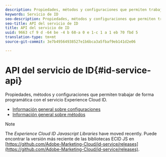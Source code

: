 ```yaml
---
description: Propiedades, métodos y configuraciones que permiten trabajar de forma programática con el servicio Experience Cloud ID.
keywords: Servicio de ID
seo-description: Propiedades, métodos y configuraciones que permiten trabajar de forma programática con el servicio Experience Cloud ID.
seo-title: API del servicio de ID
title: API del servicio de ID
uuid: 9663 cf 9 d -64 be -4 b 68-a 0 e 1-c 1 a 1 eb 70 fbd 5
translation-type: tm+mt
source-git-commit: 3e7b49564938527e1b6bca3a5fbaf9eb141d2e06

---
```



# API del servicio de ID{#id-service-api}

Propiedades, métodos y configuraciones que permiten trabajar de forma programática con el servicio Experience Cloud ID.

* [Información general sobre configuraciones](function-vars/function-vars.md)
* [Información general sobre métodos](get-set/get-set.md)

>[!NOTE]
>
>The *Experience Cloud ID Javascript Libraries* have moved recently. Puede encontrar la versión más reciente de las bibliotecas ECID JS en [https://github.com/Adobe-Marketing-Cloud/id-service/releases](https://github.com/Adobe-Marketing-Cloud/id-service/releases).

